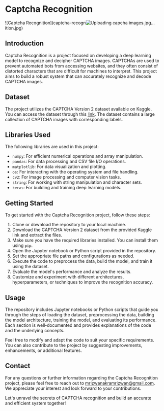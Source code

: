 # Captcha Recognition

![Captcha Recognition](captcha-recogn![Uploading capcha images.jpg…]()
ition.jpg)

## Introduction

Captcha Recognition is a project focused on developing a deep learning model to recognize and decipher CAPTCHA images. CAPTCHAs are used to prevent automated bots from accessing websites, and they often consist of distorted characters that are difficult for machines to interpret. This project aims to build a robust system that can accurately recognize and decode CAPTCHA images.

## Dataset

The project utilizes the CAPTCHA Version 2 dataset available on Kaggle. You can access the dataset through this [link](https://www.kaggle.com/datasets/fournierp/captcha-version-2-images). The dataset contains a large collection of CAPTCHA images with corresponding labels.

## Libraries Used

The following libraries are used in this project:

- `numpy`: For efficient numerical operations and array manipulation.
- `pandas`: For data processing and CSV file I/O operations.
- `matplotlib`: For data visualization and plotting.
- `os`: For interacting with the operating system and file handling.
- `cv2`: For image processing and computer vision tasks.
- `string`: For working with string manipulation and character sets.
- `keras`: For building and training deep learning models.

## Getting Started

To get started with the Captcha Recognition project, follow these steps:

1. Clone or download the repository to your local machine.
2. Download the CAPTCHA Version 2 dataset from the provided Kaggle link and extract the files.
3. Make sure you have the required libraries installed. You can install them using `pip`.
4. Open the Jupyter notebook or Python script provided in the repository.
5. Set the appropriate file paths and configurations as needed.
6. Execute the code to preprocess the data, build the model, and train it using the dataset.
7. Evaluate the model's performance and analyze the results.
8. Customize and experiment with different architectures, hyperparameters, or techniques to improve the recognition accuracy.

## Usage

The repository includes Jupyter notebooks or Python scripts that guide you through the steps of loading the dataset, preprocessing the data, building the model architecture, training the model, and evaluating its performance. Each section is well-documented and provides explanations of the code and the underlying concepts.

Feel free to modify and adapt the code to suit your specific requirements. You can also contribute to the project by suggesting improvements, enhancements, or additional features.

## Contact

For any questions or further information regarding the Captcha Recognition project, please feel free to reach out to [mrizwanakramrizwan@gmail.com](mailto:your-email@example.com). We appreciate your interest and look forward to your contributions.

Let's unravel the secrets of CAPTCHA recognition and build an accurate and efficient system together!
